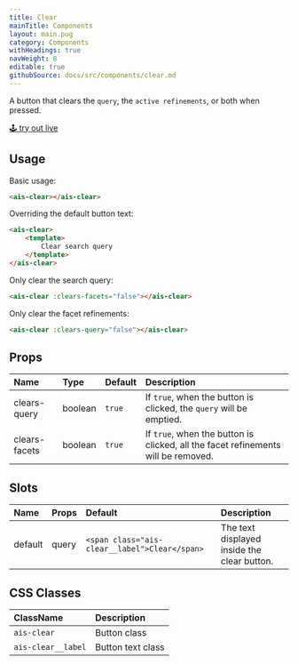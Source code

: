 ```yaml
---
title: Clear
mainTitle: Components
layout: main.pug
category: Components
withHeadings: true
navWeight: 8
editable: true
githubSource: docs/src/components/clear.md
---
```


A button that clears the `query`, the `active refinements`, or both when pressed.

<a class="btn btn-static-theme" href="../stories/?selectedKind=Clear">🕹 try out live</a>

## Usage

Basic usage:

```html
<ais-clear></ais-clear>
```

Overriding the default button text:

```html
<ais-clear>
	<template>
		Clear search query
	</template>
</ais-clear>
```

Only clear the search query:

```html
<ais-clear :clears-facets="false"></ais-clear>
```

Only clear the facet refinements:

```html
<ais-clear :clears-query="false"></ais-clear>
```

## Props

| Name          | Type    | Default | Description                                                                       |
|:--------------|:--------|:--------|:----------------------------------------------------------------------------------|
| clears-query  | boolean | `true`  | If `true`, when the button is clicked, the `query` will be emptied.               |
| clears-facets | boolean | `true`  | If `true`, when the button is clicked, all the facet refinements will be removed. |

## Slots

| Name    | Props | Default                                       | Description                                 |
|:--------|:------|:----------------------------------------------|:--------------------------------------------|
| default | query | `<span class="ais-clear__label">Clear</span>` | The text displayed inside the clear button. |

## CSS Classes

| ClassName          | Description       |
|:-------------------|:------------------|
| `ais-clear`        | Button class      |
| `ais-clear__label` | Button text class |
